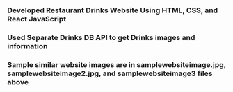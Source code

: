 ### Developed Restaurant Drinks Website Using HTML, CSS, and React JavaScript ###
### Used Separate Drinks DB API to get Drinks images and information ###
### Sample similar website images are in samplewebsiteimage.jpg, samplewebsiteimage2.jpg, and samplewebsiteimage3 files above ###

